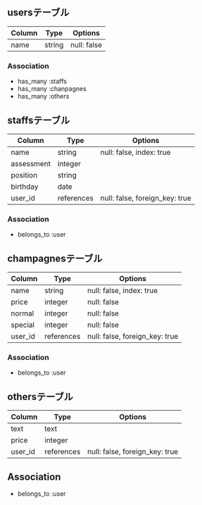 ## usersテーブル
|Column|Type|Options|
|------|----|------|
|name|string|null: false|

### Association
- has_many :staffs
- has_many :chanpagnes
- has_many :others



## staffsテーブル

|Column|Type|Options|
|------|----|------|
|name|string|null: false, index: true|
|assessment|integer||
|position|string||
|birthday|date||
|user_id|references|null: false, foreign_key: true|

### Association
- belongs_to :user



## champagnesテーブル

|Column|Type|Options|
|------|----|------|
|name|string|null: false, index: true|
|price|integer|null: false|
|normal|integer|null: false|
|special|integer|null: false|
|user_id|references|null: false, foreign_key: true|

### Association
- belongs_to :user



## othersテーブル
|Column|Type|Options|
|------|----|------|
|text|text||
|price|integer||
|user_id|references|null: false, foreign_key: true|

## Association
- belongs_to :user
